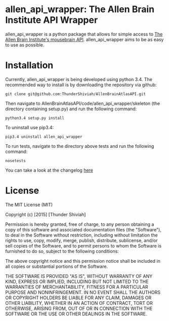 # allen_api_wrapper: The Allen Brain Institute API Wrapper

allen_api_wrapper is a python package that allows for simple access to [The Allen Brain Institute's mousebrain API](http://help.brain-map.org/display/mousebrain/API). allen_api_wrapper aims to be as easy to use as possible.

# Installation
Currently, allen_api_wrapper is being developed using python 3.4. The recommended way to install is by downloading the repository via github:

```
git clone git@github.com:ThunderShiviah/AllenBrainAtlasAPI.git
```

Then navigate to AllenBrainAtlasAPI/code/allen_api_wrapper/skeleton  (the directory containing setup.py) and run the following command:

```
python3.4 setup.py install
```

To uninstall use pip3.4:
```
pip3.4 uninstall allen_api_wrapper
```

To run tests, navigate to the directory above tests and run the following command:
```
nosetests
```
You can take a look at the changelog [here](https://rawgit.com/ThunderShiviah/AllenBrainAtlasAPI/master/changelog.html)
# License
The MIT License (MIT)

Copyright (c) [2015] [Thunder Shiviah]

Permission is hereby granted, free of charge, to any person obtaining a copy of this software and associated documentation files (the "Software"), to deal in the Software without restriction, including without limitation the rights to use, copy, modify, merge, publish, distribute, sublicense, and/or sell copies of the Software, and to permit persons to whom the Software is furnished to do so, subject to the following conditions:

The above copyright notice and this permission notice shall be included in all copies or substantial portions of the Software.

THE SOFTWARE IS PROVIDED "AS IS", WITHOUT WARRANTY OF ANY KIND, EXPRESS OR IMPLIED, INCLUDING BUT NOT LIMITED TO THE WARRANTIES OF MERCHANTABILITY, FITNESS FOR A PARTICULAR PURPOSE AND NONINFRINGEMENT. IN NO EVENT SHALL THE AUTHORS OR COPYRIGHT HOLDERS BE LIABLE FOR ANY CLAIM, DAMAGES OR OTHER LIABILITY, WHETHER IN AN ACTION OF CONTRACT, TORT OR OTHERWISE, ARISING FROM, OUT OF OR IN CONNECTION WITH THE SOFTWARE OR THE USE OR OTHER DEALINGS IN THE SOFTWARE.
